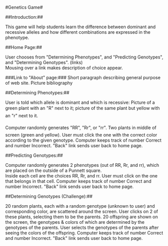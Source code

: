 #Genetics Game#


##Introduction:##

This game will help students learn the difference between dominant and recessive alleles and how different combinations are expressed in the phenotype.


##Home Page:##

User chooses from "Determining Phenotypes", and "Predicting Genotypes", and "Determining Genotypes". (links)  
Mousing over a link makes description of choice appear.

###Link to "About" page:###
Short paragraph describing general purpose of web site.
Picture bibliography


##Determining Phenotypes:##

User is told which allele is dominant and which is recessive: Picture of a green plant with an "R" next to it; picture of the same plant but yellow with an "r" next to it.

Computer randomly generates "RR", "Rr", or "rr".
Two plants in middle of screen (green and yellow).  User must click the one with the correct color according to the given genotype.
Computer keeps track of number Correct and number Incorrect.
"Back" link sends user back to home page.


##Predicting Genotypes:##

Computer randomly generates 2 phenotypes (out of RR, Rr, and rr), which are placed on the outside of a Punnett square.  
Inside each cell are the choices RR, Rr, and rr.  User must click on the one that belongs in that cell.
Computer keeps track of number Correct and number Incorrect.
"Back" link sends user back to home page.


##Determining Genotypes (Challenge):##


20 random plants, each with a random genotype (unknown to user) and corresponding color, are scattered around the screen.
User clicks on 2 of these plants, selecting them to be the parents.
20 offspring are shown on the screen, the genotypes & colors of which are determined by the genotypes of the parents.
User selects the genotypes of the parents after seeing the colors of the offspring.
Computer keeps track of number Correct and number Incorrect.
"Back" link sends user back to home page.
